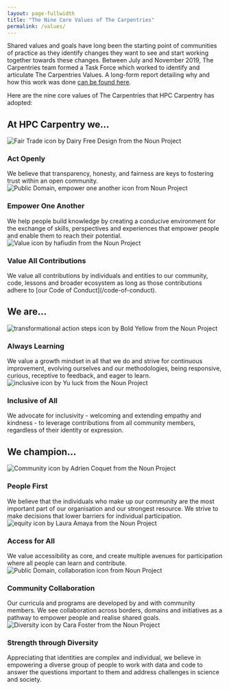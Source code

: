 ```yaml
---
layout: page-fullwidth
title: "The Nine Core Values of The Carpentries"
permalink: /values/
---
```


Shared values and goals have long been the starting point of communities of
practice as they identify changes they want to see and start working together
towards these changes. Between July and November 2019, The Carpentries team
formed a Task Force which worked to identify and articulate The Carpentries
Values. A long-form report detailing why and how this work was done
[can be found here](https://github.com/carpentries/task-forces/blob/master/2019/articulating-the-carpentries-values/2019-11-carpentries-values-summary.md).

Here are the nine core values of The Carpentries that HPC Carpentry has adopted:

<h2><strong>At HPC Carpentry we...</strong></h2>


<div class ="values">
<img alt="Fair Trade icon by Dairy Free Design from the Noun Project" src="{{ site.urlimg }}/values/act_openly.png">  
<h3>Act Openly</h3>
We believe that transparency, honesty, and fairness are keys to fostering trust within an
open community. 
</div>
 
 
<div class ="values">
<img alt="Public Domain, empower one another icon from Noun Project" src="{{ site.urlimg }}/values/empower_one_another.png">
<h3>Empower One Another</h3>
We help people build knowledge by creating a conducive environment for the exchange of skills,
perspectives and experiences that empower people and enable them to reach their potential.
</div>


<div class ="values">
<img alt="Value icon by hafiudin from the Noun Project" src="{{ site.urlimg }}/values/value_all_contributions.png"> 
<h3>Value All Contributions</h3>
We value all contributions by individuals and entities to our community, code, lessons and
broader ecosystem as long as those contributions adhere to
[our Code of Conduct](/code-of-conduct).
</div>


<h2><strong>We are...</strong></h2>


<div class ="values">
<img alt="transformational action steps icon by Bold Yellow from the Noun Project" src="{{ site.urlimg }}/values/always_learning.png"> 
<h3>Always Learning</h3>
We value a growth mindset in all that we do and strive for continuous improvement, evolving
ourselves and our methodologies, being responsive, curious, receptive to feedback, and
eager to learn. 
</div>

<div class ="values">
<img alt="inclusive icon by Yu luck from the Noun Project" src="{{ site.urlimg }}/values/inclusive_of_all.png"> 
<h3>Inclusive of All</h3>
We advocate for inclusivity - welcoming and extending empathy and kindness -  to leverage
contributions from all community members, regardless of their identity or expression.
</div>


<h2><strong>We champion...</strong></h2>


<div class = "values">
<img alt="Community icon by Adrien Coquet from the Noun Project" src="{{ site.urlimg }}/values/people_first.png"> 
<h3>People First</h3>
We believe that the individuals who make up our community are the most important part of
our organisation and our strongest resource. We strive to make decisions that lower
barriers for individual participation.
</div>

<div class ="values">
<img alt="equity icon by Laura Amaya from the Noun Project" src="{{ site.urlimg }}/values/access_for_all.png"> 
<h3>Access for All</h3>
We value accessibility as core, and create multiple avenues for participation where
all people can learn and contribute.
</div>

<div class ="values">
<img alt="Public Domain, collaboration icon from Noun Project" src="{{ site.urlimg }}/values/community_collaboration.png"> 
<h3>Community Collaboration</h3>
Our curricula and programs are developed by and with community members. We see
collaboration across borders, domains and initiatives as a pathway to empower
people and realise shared goals.
</div>

<div class ="values">
<img alt="Diversity icon by Cara Foster from the Noun Project" src="{{ site.urlimg }}/values/strength_through_diversity.png"> 
<h3>Strength through Diversity</h3>
Appreciating that identities are complex and individual, we believe in
empowering a diverse group of people to work with data and code to answer the
questions important to them and address challenges in science and society.
</div>